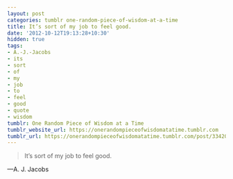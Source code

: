```yaml
---
layout: post
categories: tumblr one-random-piece-of-wisdom-at-a-time
title: It’s sort of my job to feel good.
date: '2012-10-12T19:13:28+10:30'
hidden: true
tags:
- A.-J.-Jacobs
- its
- sort
- of
- my
- job
- to
- feel
- good
- quote
- wisdom
tumblr: One Random Piece of Wisdom at a Time
tumblr_website_url: https://onerandompieceofwisdomatatime.tumblr.com
tumblr_url: https://onerandompieceofwisdomatatime.tumblr.com/post/33420734317/its-sort-of-my-job-to-feel-good
---
```

> It’s sort of my job to feel good.

—A. J. Jacobs&nbsp;
